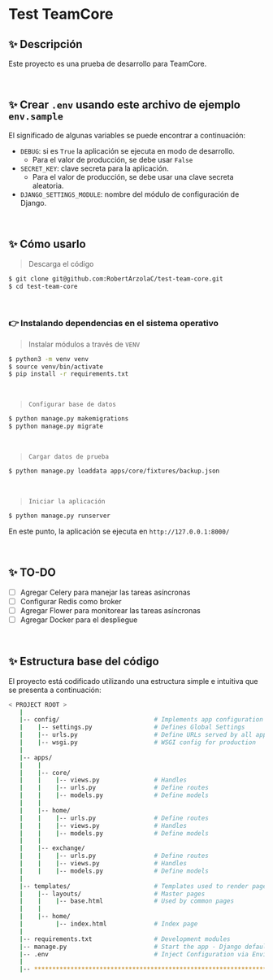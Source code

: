 # Test TeamCore

## ✨ Descripción
Este proyecto es una prueba de desarrollo para TeamCore.

<br />

## ✨ Crear `.env` usando este archivo de ejemplo `env.sample`

El significado de algunas variables se puede encontrar a continuación: 

- `DEBUG`: si es `True` la aplicación se ejecuta en modo de desarrollo.
    - Para el valor de producción, se debe usar `False`
- `SECRET_KEY`: clave secreta para la aplicación. 
    - Para el valor de producción, se debe usar una clave secreta aleatoria.
- `DJANGO_SETTINGS_MODULE`: nombre del módulo de configuración de Django.

<br />

## ✨ Cómo usarlo

> Descarga el código

```bash
$ git clone git@github.com:RobertArzolaC/test-team-core.git
$ cd test-team-core
```

<br />

### 👉 Instalando dependencias en el sistema operativo

> Instalar módulos a través de `VENV`  

```bash
$ python3 -m venv venv
$ source venv/bin/activate
$ pip install -r requirements.txt
```

<br />

> `Configurar base de datos`

```bash
$ python manage.py makemigrations
$ python manage.py migrate
```

<br />

> `Cargar datos de prueba`

```bash
$ python manage.py loaddata apps/core/fixtures/backup.json
```

<br />

> `Iniciar la aplicación`

```bash
$ python manage.py runserver
```

En este punto, la aplicación se ejecuta en `http://127.0.0.1:8000/`

<br />

## ✨ TO-DO

- [ ] Agregar Celery para manejar las tareas asíncronas
- [ ] Configurar Redis como broker
- [ ] Agregar Flower para monitorear las tareas asíncronas
- [ ] Agregar Docker para el despliegue

<br />

## ✨ Estructura base del código

El proyecto está codificado utilizando una estructura simple e intuitiva que se presenta a continuación:

```bash
< PROJECT ROOT >
   |
   |-- config/                          # Implements app configuration
   |    |-- settings.py                 # Defines Global Settings
   |    |-- urls.py                     # Define URLs served by all apps/
   |    |-- wsgi.py                     # WSGI config for production
   |
   |-- apps/
   |    |
   |    |-- core/                       
   |    |    |-- views.py               # Handles
   |    |    |-- urls.py                # Define routes
   |    |    |-- models.py              # Define models  
   |    |
   |    |-- home/             
   |    |    |-- urls.py                # Define routes  
   |    |    |-- views.py               # Handles
   |    |    |-- models.py              # Define models
   |    |
   |    |-- exchange/             
   |    |    |-- urls.py                # Define routes  
   |    |    |-- views.py               # Handles  
   |    |    |-- models.py              # Define models
   |    
   |-- templates/                       # Templates used to render pages
   |    |-- layouts/                    # Master pages
   |    |    |-- base.html              # Used by common pages
   |    |
   |    |-- home/                       
   |         |-- index.html             # Index page
   |
   |-- requirements.txt                 # Development modules
   |-- manage.py                        # Start the app - Django default start script
   |-- .env                             # Inject Configuration via Environment
   |
   |-- ************************************************************************
```
